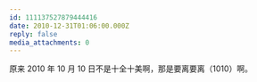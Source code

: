 ```yaml
---
id: 111137527879444416
date: 2010-12-31T01:06:00.000Z
reply: false
media_attachments: 0
---
```


原来 2010 年 10 月 10 日不是十全十美啊，那是要离要离（1010）啊。 ​​​​

